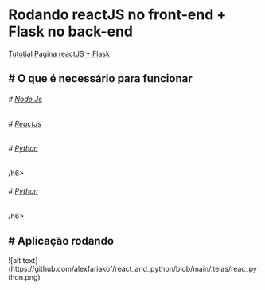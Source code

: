 # Rodando reactJS no front-end + Flask no back-end
<a href="https://youtu.be/dxn4BWmXV_8"> Tutotial Pagina reactJS + Flask </a>


<h2 align="left"> 
# O que é necessário para funcionar
</h2>

<h6># <a href="https://nodejs.org/en target="_blank" >Node.Js</a></h6>

<h6># <a href="https://create-react-app.dev/docs/getting-started/" target="_blank" >ReactJs</a></h6>

<h6># <a href="https://www.python.org/downloads/" target="_blank" >Python</a></h6>/h6>

<h6># <a href="https://flask.palletsprojects.com/en/2.2.x/" target="_blank" >Python</a></h6>/h6>


<h2 align="left">
# Aplicação rodando
</h2>
![alt text](https://github.com/alexfariakof/react_and_python/blob/main/.telas/reac_python.png)



